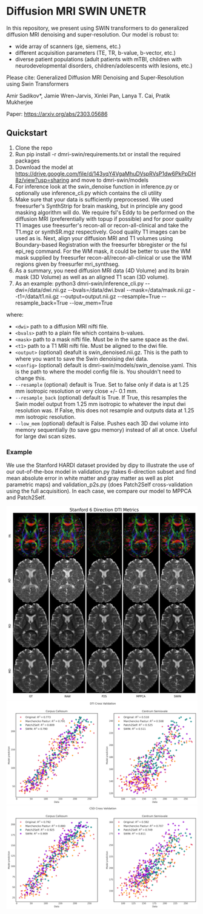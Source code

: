 # Diffusion MRI SWIN UNETR

In this repository, we present using SWIN transformers to do generalized diffusion MRI denoising and super-resolution. Our model is robust to:
- wide array of scanners (ge, siemens, etc.)
- different acquisition parameters (TE, TR, b-value, b-vector, etc.)
- diverse patient populations (adult patients with mTBI, children with neurodevelopmental disorders, children/adolescents with lesions, etc.)


Please cite:
Generalized Diffusion MRI Denoising and Super-Resolution using Swin Transformers

Amir Sadikov*, Jamie Wren-Jarvis, Xinlei Pan, Lanya T. Cai, Pratik Mukherjee

Paper: https://arxiv.org/abs/2303.05686


## Quickstart
1. Clone the repo
2. Run pip install -r dmri-swin/requirements.txt or install the required packages
3. Download the model at https://drive.google.com/file/d/143yqY4VgaMhuDVspRVsP1dw6PkPpDH8z/view?usp=sharing and move to dmri-swin/models
4. For inference look at the swin_denoise function in inference.py or optionally use inference_cli.py which contains the cli utility
5. Make sure that your data is sufficiently preprocessed. We used freesurfer's SynthStrip for brain masking, but in principle any good masking algorithm will do. We require fsl's Eddy to be performed on the diffusion MRI (preferentially with topup if possible) and for poor quality T1 images use freesurfer's recon-all or recon-all-clinical and take the T1.mgz or synthSR.mgz respectively. Good quality T1 images can be used as is. Next, align your diffusion MRI and T1 volumes using Boundary-based Registration with the freesurfer bbregister or the fsl epi_reg command. For the WM mask, it could be better to use the WM mask supplied by freesurfer recon-all/recon-all-clinical or use the WM regions given by freesurfer mri_synthseg.
6. As a summary, you need diffusion MRI data (4D Volume) and its brain mask (3D Volume) as well as an aligned T1 scan (3D volume).
7. As an example: python3 dmri-swin/inference_cli.py --dwi=/data/dwi.nii.gz --bvals=/data/dwi.bval --mask=/data/mask.nii.gz --t1=/data/t1.nii.gz --output=output.nii.gz --resample=True --resample_back=True --low_mem=True

where:
- `<dwi>` path to a diffusion MRI nifti file.
- `<bvals>` path to a plain file which contains b-values.
- `<mask>` path to a mask nifti file. Must be in the same space as the dwi.
- `<t1>` path to a T1 MRI nifti file. Must be aligned to the dwi file.
- `<output>` (optional) deafult is swin_denoised.nii.gz. This is the path to where you want to save the Swin denoising dwi data.
- `<config>` (optional) default is dmri-swin/models/swin_denoise.yaml. This is the path to where the model config file is. You shouldn't need to change this.
- `--resample` (optional) default is True. Set to false only if data is at 1.25 mm isotropic resolution or very close +/- 0.1 mm.
- `--resample_back` (optional) default is True. If True, this resamples the Swin model output from 1.25 mm isotropic to whatever the input dwi resolution was. If False, this does not resample and outputs data at 1.25 mm isotropic resolution.
- `--low_mem` (optional) default is False. Pushes each 3D dwi volume into memory sequentially (to save gpu memory) instead of all at once. Useful for large dwi scan sizes.

### Example
We use the Stanford HARDI dataset provided by dipy to illustrate the use of our out-of-the-box model in validation.py (takes 6-direction subset and find mean absolute error in white matter and gray matter as well as plot parametric maps) and validation_p2s.py (does Patch2Self cross-validation using the full acquisition). In each case, we compare our model to MPPCA and Patch2Self.

![DTI Example](figs/stanford_dti_metrics.png)
![P2S DTI Example](figs/dti_cross_val.png)
![P2S CSD Example](figs/csd_cross_val.png)